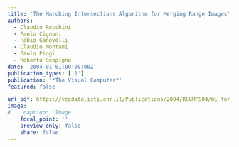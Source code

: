 ```yaml
---
title: 'The Marching Intersections Algorithm for Merging Range Images'
authors:
  - Claudio Rocchini
  - Paolo Cignoni
  - Fabio Ganovelli
  - Claudio Montani
  - Paolo Pingi
  - Roberto Scopigno
date: '2004-01-01T00:00:00Z'
publication_types: ['1']
publication: '*The Visual Computer*'
featured: false

url_pdf: https://vcgdata.isti.cnr.it/Publications/2004/RCGMPS04/mi_for_fusion.pdf
image:
#    caption: 'Image'
    focal_point: ''
    preview_only: false
    share: false
---
```

